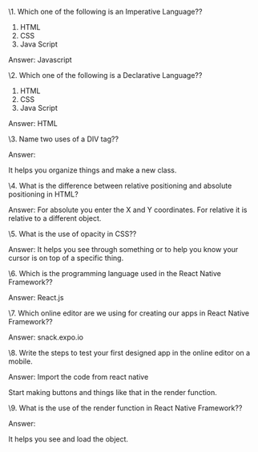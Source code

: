 \1. Which one of the following is an Imperative Language??

 

1. HTML
2. CSS
3. Java Script

 

Answer:      Javascript

 

 

\2. Which one of the following is a Declarative Language??

 

1. HTML
2. CSS
3. Java Script

 

Answer: HTML

 

 

\3. Name two uses of a DIV tag??

 

Answer:

 It helps you organize things and make a new class.

 

 

 

 

 

 

 

\4. What is the difference between relative positioning and absolute positioning in HTML?

 

Answer:  For absolute you enter the X and Y coordinates. For relative it is relative to a different object.

 

 

 

 

\5. What is the use of opacity in CSS??

 

Answer:  It helps you see through something or to help you know your cursor is on top of a specific thing.

 

 

 

 

 

\6. Which is the programming language used in the React Native Framework??

 

Answer: React.js

 

 

 

\7. Which online editor are we using for creating our apps in React Native Framework??

 

Answer: snack.expo.io

 



 

 

 

 

 

\8. Write the steps to test your first designed app in the online editor on a mobile.

 

Answer: Import the code from react native

Start making buttons and things like that in the render function.

 

 

 

 

 

 

 

\9. What is the use of the render function in React Native Framework??

 

Answer: 

 It helps you see and load the object.

 

 

